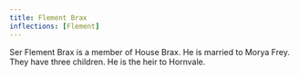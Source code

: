 ```yaml
---
title: Flement Brax
inflections: [Flement]
---
```


Ser Flement Brax is a member of House Brax. He is married to Morya Frey. They have three children. He is the heir to Hornvale.


